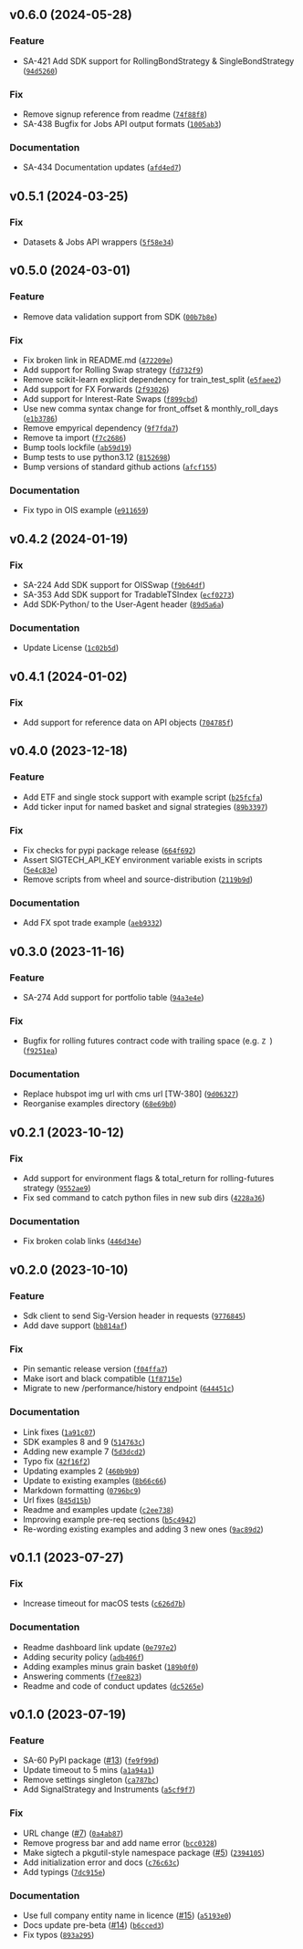 <!--next-version-placeholder-->

## v0.6.0 (2024-05-28)

### Feature

* SA-421 Add SDK support for RollingBondStrategy & SingleBondStrategy ([`94d5260`](https://github.com/SIGTechnologies/sigtech-python/commit/94d52601e7ff1ca469c908b33c1350c2cdfb04fc))

### Fix

* Remove signup reference from readme ([`74f88f8`](https://github.com/SIGTechnologies/sigtech-python/commit/74f88f8f3d4a902efbc3957cd929f91ebba213bb))
* SA-438 Bugfix for Jobs API output formats ([`1005ab3`](https://github.com/SIGTechnologies/sigtech-python/commit/1005ab3b4e39af4a7ea20de758d58994d09c99c6))

### Documentation

* SA-434 Documentation updates ([`afd4ed7`](https://github.com/SIGTechnologies/sigtech-python/commit/afd4ed7f0b5145d134980be69acbbcd8f2ebec6b))

## v0.5.1 (2024-03-25)

### Fix

* Datasets & Jobs API wrappers ([`5f58e34`](https://github.com/SIGTechnologies/sigtech-python/commit/5f58e343dc2911305c927857bd63650b5ef39c7d))

## v0.5.0 (2024-03-01)

### Feature

* Remove data validation support from SDK ([`00b7b8e`](https://github.com/SIGTechnologies/sigtech-python/commit/00b7b8ed10ae0a5ec5a626082b377a31ff803190))

### Fix

* Fix broken link in README.md ([`472209e`](https://github.com/SIGTechnologies/sigtech-python/commit/472209e867be2fbcec2aa20865a14015451af363))
* Add support for Rolling Swap strategy ([`fd732f9`](https://github.com/SIGTechnologies/sigtech-python/commit/fd732f96ed86bd3cd75d54480d4e2716b1865ea6))
* Remove scikit-learn explicit dependency for train_test_split ([`e5faee2`](https://github.com/SIGTechnologies/sigtech-python/commit/e5faee2cdee5392fd95c0ac2f7cff34ec949bbe4))
* Add support for FX Forwards ([`2f93026`](https://github.com/SIGTechnologies/sigtech-python/commit/2f930260e4c3cd7ac47235bebae5d96bdfa4bea8))
* Add support for Interest-Rate Swaps ([`f899cbd`](https://github.com/SIGTechnologies/sigtech-python/commit/f899cbdcac8fd3a14889fad7fcb98ac6746f7aea))
* Use new comma syntax change for front_offset & monthly_roll_days ([`e1b3786`](https://github.com/SIGTechnologies/sigtech-python/commit/e1b37862904efe52f4e9f710fbda6dec0b4da80b))
* Remove empyrical dependency ([`9f7fda7`](https://github.com/SIGTechnologies/sigtech-python/commit/9f7fda766a90583b877d76c15dcc4753e7f73ab2))
* Remove ta import ([`f7c2686`](https://github.com/SIGTechnologies/sigtech-python/commit/f7c268645ea280d8604a4c01bd8af44a1de36578))
* Bump tools lockfile ([`ab59d19`](https://github.com/SIGTechnologies/sigtech-python/commit/ab59d19cab0eba6f32dce4d9b8ae48bb87647289))
* Bump tests to use python3.12 ([`8152698`](https://github.com/SIGTechnologies/sigtech-python/commit/81526986a61e610cbc4dd8eef683dd3030bbe77c))
* Bump versions of standard github actions ([`afcf155`](https://github.com/SIGTechnologies/sigtech-python/commit/afcf1559a8944653048cb35fb6faedec83b815d0))

### Documentation

* Fix typo in OIS example ([`e911659`](https://github.com/SIGTechnologies/sigtech-python/commit/e911659f38d83ddbead9a4e38430977fa3e1b93e))

## v0.4.2 (2024-01-19)

### Fix

* SA-224 Add SDK support for OISSwap ([`f9b64df`](https://github.com/SIGTechnologies/sigtech-python/commit/f9b64df4e876d4fa6ca4b0d101aa890aeefe74b1))
* SA-353 Add SDK support for TradableTSIndex ([`ecf0273`](https://github.com/SIGTechnologies/sigtech-python/commit/ecf027393ee9c9a742107707867e333b6f3df178))
* Add SDK-Python/<version> to the User-Agent header ([`89d5a6a`](https://github.com/SIGTechnologies/sigtech-python/commit/89d5a6a74f1394d88f91b5a463114e15d84eb47f))

### Documentation

* Update License ([`1c02b5d`](https://github.com/SIGTechnologies/sigtech-python/commit/1c02b5d12e2ccb54ceab5aa472c5820501bee2eb))

## v0.4.1 (2024-01-02)

### Fix

* Add support for reference data on API objects ([`704785f`](https://github.com/SIGTechnologies/sigtech-python/commit/704785f64b7a7aa10d55ef1b7a5ae4e89dd929ef))

## v0.4.0 (2023-12-18)

### Feature

* Add ETF and single stock support with example script ([`b25fcfa`](https://github.com/SIGTechnologies/sigtech-python/commit/b25fcfaf453ec9f70c699d8b7b5786214f43a1df))
* Add ticker input for named basket and signal strategies ([`89b3397`](https://github.com/SIGTechnologies/sigtech-python/commit/89b33978278333b4ac14db8e748d94a5b82f24c9))

### Fix

* Fix checks for pypi package release ([`664f692`](https://github.com/SIGTechnologies/sigtech-python/commit/664f6921e817b98b2fda0af6d4dc74d175662d7e))
* Assert SIGTECH_API_KEY environment variable exists in scripts ([`5e4c83e`](https://github.com/SIGTechnologies/sigtech-python/commit/5e4c83eded44a15d0cf592ec1954947b67f08b2d))
* Remove scripts from wheel and source-distribution ([`2119b9d`](https://github.com/SIGTechnologies/sigtech-python/commit/2119b9d9e58724cfcba0ce755dd82a7ed32d7031))

### Documentation

* Add FX spot trade example ([`aeb9332`](https://github.com/SIGTechnologies/sigtech-python/commit/aeb9332b5e39e0b6b5de817a01feaa61803b1521))

## v0.3.0 (2023-11-16)

### Feature

* SA-274 Add support for portfolio table ([`94a3e4e`](https://github.com/SIGTechnologies/sigtech-python/commit/94a3e4e24f854cc8e8acbcd8cbc6dc617a483521))

### Fix

* Bugfix for rolling futures contract code with trailing space (e.g. `Z `) ([`f9251ea`](https://github.com/SIGTechnologies/sigtech-python/commit/f9251eaf6ce17b73a3a5894874b3c91e1cb1fb7c))

### Documentation

* Replace hubspot img url with cms url [TW-380] ([`9d06327`](https://github.com/SIGTechnologies/sigtech-python/commit/9d0632748ee6c3531bb571d2d37deea5db9f177b))
* Reorganise examples directory ([`68e69b0`](https://github.com/SIGTechnologies/sigtech-python/commit/68e69b0fd9b2b7f1b5eeb4669dbeb5323a679a99))

## v0.2.1 (2023-10-12)

### Fix

* Add support for environment flags & total_return for rolling-futures strategy ([`9552ae9`](https://github.com/SIGTechnologies/sigtech-python/commit/9552ae9739611d22857d2a7e69ec2f1dcd28b2a2))
* Fix sed command to catch python files in new sub dirs ([`4228a36`](https://github.com/SIGTechnologies/sigtech-python/commit/4228a36d21ea42cc4c95ee550c5341f7a76e3670))

### Documentation

* Fix broken colab links ([`446d34e`](https://github.com/SIGTechnologies/sigtech-python/commit/446d34eea337844a6d3ee6768cf19131ffa1d8aa))

## v0.2.0 (2023-10-10)

### Feature

* Sdk client to send Sig-Version header in requests ([`9776845`](https://github.com/SIGTechnologies/sigtech-python/commit/977684524cb063e695e5c41e2cec9693eb7948a8))
* Add dave support ([`bb814af`](https://github.com/SIGTechnologies/sigtech-python/commit/bb814af451e10597b650b33eb61b3efe82ab2504))

### Fix

* Pin semantic release version ([`f04ffa7`](https://github.com/SIGTechnologies/sigtech-python/commit/f04ffa70ae53349f2b6d00a44ea70c721829d27e))
* Make isort and black compatible ([`1f8715e`](https://github.com/SIGTechnologies/sigtech-python/commit/1f8715e8c7c61e48eadf05edadecd4580bfafb36))
* Migrate to new /performance/history endpoint ([`644451c`](https://github.com/SIGTechnologies/sigtech-python/commit/644451c2cb478f59234eed57147d4cdceda46dc9))

### Documentation

* Link fixes ([`1a91c07`](https://github.com/SIGTechnologies/sigtech-python/commit/1a91c07752dac5d1ef0370e97caa06ef3c50efc6))
* SDK examples 8 and 9 ([`514763c`](https://github.com/SIGTechnologies/sigtech-python/commit/514763c167b1c56d6225524c553d41c50dfd508e))
* Adding new example 7 ([`5d3dcd2`](https://github.com/SIGTechnologies/sigtech-python/commit/5d3dcd2d2eb0b19b5dab67293f8d3754459c6888))
* Typo fix ([`42f16f2`](https://github.com/SIGTechnologies/sigtech-python/commit/42f16f21ce4a1a97b480f0d5d024fd09cccdb9d8))
* Updating examples 2 ([`460b9b9`](https://github.com/SIGTechnologies/sigtech-python/commit/460b9b9ddc128f7ccb18a014eb6a1247b7eeee1b))
* Update to existing examples ([`8b66c66`](https://github.com/SIGTechnologies/sigtech-python/commit/8b66c661014ddf5bbf3b6e339d7e9770bb86f389))
* Markdown formatting ([`0796bc9`](https://github.com/SIGTechnologies/sigtech-python/commit/0796bc9098f2320dfe54db5d1ba02d065686c3e6))
* Url fixes ([`845d15b`](https://github.com/SIGTechnologies/sigtech-python/commit/845d15bb035d979884d8abeba51fd8a2026ddd2b))
* Readme and examples update ([`c2ee738`](https://github.com/SIGTechnologies/sigtech-python/commit/c2ee7384cba4643d70d07afe3e6b268d29a4d4f8))
* Improving example pre-req sections ([`b5c4942`](https://github.com/SIGTechnologies/sigtech-python/commit/b5c4942aa9191b1bd12b4019b133075ea8c5353e))
* Re-wording existing examples and adding 3 new ones ([`9ac89d2`](https://github.com/SIGTechnologies/sigtech-python/commit/9ac89d2131d051817ab12cbd6b645a3efe0569f6))

## v0.1.1 (2023-07-27)

### Fix

* Increase timeout for macOS tests ([`c626d7b`](https://github.com/SIGTechnologies/sigtech-python/commit/c626d7b0f0360c4632d4c899682c1c5a5a077384))

### Documentation

* Readme dashboard link update ([`0e797e2`](https://github.com/SIGTechnologies/sigtech-python/commit/0e797e26d4848988818b91d97ba68a519fe1470e))
* Adding security policy ([`adb406f`](https://github.com/SIGTechnologies/sigtech-python/commit/adb406fb5af2d537e4e8364ef1740c6194089082))
* Adding examples minus grain basket ([`189b0f0`](https://github.com/SIGTechnologies/sigtech-python/commit/189b0f06923bb819455aff7261ea72f96a23496f))
* Answering comments ([`f7ee823`](https://github.com/SIGTechnologies/sigtech-python/commit/f7ee8234aa70bfd59eaee7909a8ba8c9b17f1990))
* Readme and code of conduct updates ([`dc5265e`](https://github.com/SIGTechnologies/sigtech-python/commit/dc5265e0bc1c49a23c1967f489463cfe37b58ea2))

## v0.1.0 (2023-07-19)

### Feature

* SA-60 PyPI package ([#13](https://github.com/SIGTechnologies/sigtech-python/issues/13)) ([`fe9f99d`](https://github.com/SIGTechnologies/sigtech-python/commit/fe9f99db02af8bc4810e00804eb3b847f5164bfa))
* Update timeout to 5 mins ([`a1a94a1`](https://github.com/SIGTechnologies/sigtech-python/commit/a1a94a1453a4425c275ed533b0d9ba981d265766))
* Remove settings singleton ([`ca787bc`](https://github.com/SIGTechnologies/sigtech-python/commit/ca787bc5ab3b14d288d090aae4604df10c5c1de4))
* Add SignalStrategy and Instruments ([`a5cf9f7`](https://github.com/SIGTechnologies/sigtech-python/commit/a5cf9f7b9f4405f007f55786930fd0d579fea284))

### Fix

* URL change ([#7](https://github.com/SIGTechnologies/sigtech-python/issues/7)) ([`0a4ab87`](https://github.com/SIGTechnologies/sigtech-python/commit/0a4ab87ee95eae03875e83559670fbafec2640e3))
* Remove progress bar and add name error ([`bcc0328`](https://github.com/SIGTechnologies/sigtech-python/commit/bcc0328f2116f769a8e831990f092a3f27ac9050))
* Make sigtech a pkgutil-style namespace package ([#5](https://github.com/SIGTechnologies/sigtech-python/issues/5)) ([`2394105`](https://github.com/SIGTechnologies/sigtech-python/commit/239410585028d1d454c222e96d67a738daf328b6))
* Add initialization error and docs ([`c76c63c`](https://github.com/SIGTechnologies/sigtech-python/commit/c76c63c70b9f3d0ed4fd2a9a364c154754b80abe))
* Add typings ([`7dc915e`](https://github.com/SIGTechnologies/sigtech-python/commit/7dc915e756ed31996cdd65a979f097d6a253abfb))

### Documentation

* Use full company entity name in licence ([#15](https://github.com/SIGTechnologies/sigtech-python/issues/15)) ([`a5193e0`](https://github.com/SIGTechnologies/sigtech-python/commit/a5193e0a20043bc87509aa078ffb58e3905374ed))
* Docs update pre-beta ([#14](https://github.com/SIGTechnologies/sigtech-python/issues/14)) ([`b6cced3`](https://github.com/SIGTechnologies/sigtech-python/commit/b6cced35f55dcc3ae726221dd08a265970c41f61))
* Fix typos ([`893a295`](https://github.com/SIGTechnologies/sigtech-python/commit/893a29537f3286f5004e4326c1d04621bff3a681))
